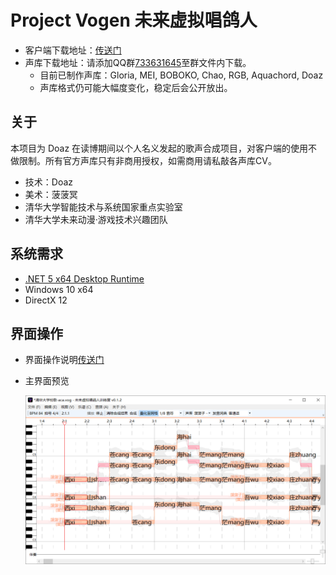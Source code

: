 # Project Vogen 未来虚拟唱鸽人

- 客户端下载地址：[传送门](../../releases)
- 声库下载地址：请添加QQ群[733631645](https://jq.qq.com/?_wv=1027&k=QPgAUFS6)至群文件内下载。
    - 目前已制作声库：Gloria, MEI, BOBOKO, Chao, RGB, Aquachord, Doaz
    - 声库格式仍可能大幅度变化，稳定后会公开放出。

## 关于

本项目为 Doaz 在读博期间以个人名义发起的歌声合成项目，对客户端的使用不做限制。所有官方声库只有非商用授权，如需商用请私敲各声库CV。

- 技术：Doaz
- 美术：菠菠冥
- 清华大学智能技术与系统国家重点实验室
- 清华大学未来动漫·游戏技术兴趣团队

## 系统需求

- [.NET 5 x64 Desktop Runtime](https://dotnet.microsoft.com/download/dotnet/5.0/runtime)
- Windows 10 x64
- DirectX 12

## 界面操作

- 界面操作说明[传送门](doc/UserInterface.md)

- 主界面预览

  ![主界面](/doc/png/screenshot-0.png)

